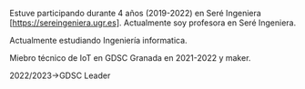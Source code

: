 Estuve participando durante 4 años (2019-2022) en Seré Ingeniera [https://sereingeniera.ugr.es]. Actualmente soy profesora en Seré Ingeniera.

Actualmente estudiando Ingeniería informatica.

Miebro técnico de IoT en GDSC Granada en 2021-2022 y maker. 

2022/2023->GDSC Leader
